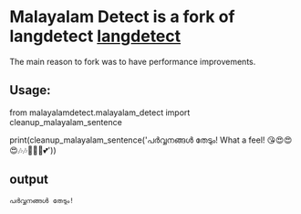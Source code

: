 # Malayalam Detect is a fork of langdetect [langdetect](https://github.com/Mimino666/langdetect)
The main reason to fork was to have performance improvements. 
## Usage: 

from malayalamdetect.malayalam_detect import cleanup_malayalam_sentence

print(cleanup_malayalam_sentence('പർവ്വനങ്ങൾ  തേടും! What a feel! 😘😍😍😍🎶🎶💞💞💝💕'))

## output 
    പർവ്വനങ്ങൾ തേടും!
